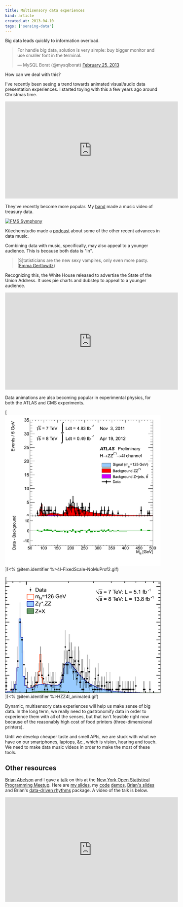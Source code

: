 ```yaml
---
title: Multisensory data experiences
kind: article
created_at: 2013-04-10
tags: ['sensing-data']
---
```

Big data leads quickly to information overload.

<blockquote class="twitter-tweet"><p>For handle big data, solution is very simple: buy bigger monitor and use smaller font in the terminal.</p>&mdash; MySQL Borat (@mysqlborat) <a href="https://twitter.com/mysqlborat/status/306078371182428161">February 25, 2013</a></blockquote>
<script async src="//platform.twitter.com/widgets.js" charset="utf-8"></script>

How can we deal with this?

I've recently been seeing a trend towards animated visual/audio data presentation
experiences. I started toying with this a few years ago around Christmas time.

<iframe width="560" height="315" src="http://www.youtube.com/embed/rLZDvXPIDa0" frameborder="0" allowfullscreen></iframe>

They've recently become more popular. My [band](http://csvsoundsystem.com)
made a music video of treasury data.

[<img alt="FMS Symphony" src="<% @item.identifier %>fms.png" class="wide" />](http://fms.csvsoundsystem.com)

Küechenstudio made a [podcast](http://www.kuechenstud.io/datenschau/podcast/ds008/)
about some of the other recent advances in data music.

Combining data with music, specifically, may also appeal to a younger audience.
This is because both data is "in".

> [S]tatisticians are the new sexy vampires, only even more pasty.
> ([Emma Gertlowitz](http://www.newyorker.com/humor/2012/11/19/121119sh_shouts_rudnick))

Recognizing this, the White House released to advertise the State of the
Union Address. It uses pie charts and dubstep to appeal to a younger audience.

<iframe width="560" height="315" src="http://www.youtube.com/embed/JwuEnyV1Cb0" frameborder="0" allowfullscreen></iframe>

Data animations are also becoming popular in experimental physics, for both the
ATLAS and CMS experiments.

<!-- https://twiki.cern.ch/twiki/pub/AtlasPublic/HiggsPublicResults//4l-FixedScale-NoMuProf2.gif -->
[![ATLAS](4l-FixedScale-NoMuProf2-preview.png)](<% @item.identifier %>4l-FixedScale-NoMuProf2.gif)

<!-- https://twiki.cern.ch/twiki/pub/CMSPublic/Hig13002TWiki/HZZ4l_animated.gif -->
[![CMS](HZZ4l_animated-preview.png)](<% @item.identifier %>HZZ4l_animated.gif)

Dynamic, multisensory data experiences will help us make sense of big data.
In the long term, we really need to gastronomify data in order to experience
them with all of the senses, but that isn't feasible right now because of the
reasonably high cost of food printers (three-dimensional printers).

Until we develop cheaper taste and smell APIs, we are stuck with what we have
on our smartphones, laptops, &c., which is vision, hearing and touch. We need
to make data music videos in order to make the most of these tools.

## Other resources
[Brian Abelson](http://brianabelson.com)
and I gave a [talk](http://www.meetup.com/nyhackr/events/111193682/) on this at the
[New York Open Statistical Programming Meetup](http://www.meetup.com/nyhackr/).
Here are [my slides](http://tlevine.github.com/music-videos-in-r),
my [code](http://tlevine.github.io/music-videos-in-r/live-code-christmas.r)
[demos](http://tlevine.github.io/music-videos-in-r/live-code-fms.r),
[Brian's slides](http://csv.github.io/ddr_nyhackr/) and Brian's
[data-driven rhythms](https://github.com/csv/ddr) package.
A video of the talk is below.

<iframe width="560" height="340" src="http://cdn.livestream.com/embed/knerd?layout=4&amp;clip=pla_a5d59285-9399-47dc-aaef-2b9a77142d5e&amp;height=340&amp;width=560&amp;autoplay=false" style="border:0;outline:0" frameborder="0" scrolling="no"></iframe>

